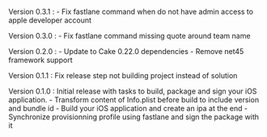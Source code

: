 Version 0.3.1 : 
    - Fix fastlane command when do not have admin access to apple developer account

Version 0.3.0 :
    - Fix fastlane command missing quote around team name

Version 0.2.0 : 
    - Update to Cake 0.22.0 dependencies
    - Remove net45 framework support

Version 0.1.1 : Fix release step not building project instead of solution

Version 0.1.0 : Initial release with tasks to build, package and sign your iOS application.
    - Transform content of Info.plist before build to include version and bundle id
    - Build your iOS application and create an ipa at the end
    - Synchronize provisionning profile using fastlane and sign the package with it